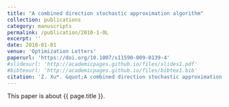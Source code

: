 ```yaml
---
title: "A combined direction stochastic approximation algorithm"
collection: publications
category: manuscripts
permalink: /publication/2010-1-OL
excerpt: ''
date: 2010-01-01
venue: 'Optimization Letters'
paperurl: 'https://doi.org/10.1007/s11590-009-0139-4'
#slidesurl: 'http://academicpages.github.io/files/slides1.pdf'
#bibtexurl: 'http://academicpages.github.io/files/bibtex1.bib'
citation: 'Z. Xu*. &quot;A combined direction stochastic approximation algorithm.&quot; <i>Optimization Letters</i>. 4(1):117-129, 2010. https://doi.org/10.1007/s11590-009-0139-4.'
---
```


This paper is about {{ page.title }}.
